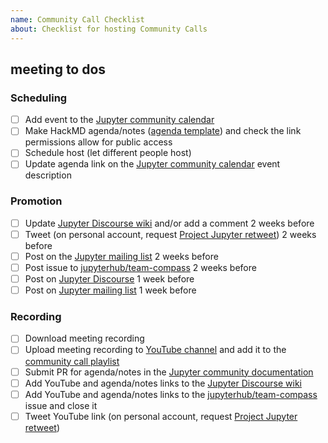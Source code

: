 ```yaml
---
name: Community Call Checklist
about: Checklist for hosting Community Calls
---
```

## <!--Add date here--> meeting to dos

<!--Use this PR to change the readme with details for the call two months out. That way when this
to do list is complete and the PR is merged, the readme is ready to go with the correct date and 
links for the upcoming call.-->

### Scheduling

- [ ] Add event to the [Jupyter community calendar](https://docs.jupyter.org/en/latest/community/content-community.html#jupyter-community-meetings)
- [ ] Make HackMD agenda/notes ([agenda template](https://github.com/Quansight-Labs/jupyter-communitycalls/blob/main/agenda-template.md)) and check the link permissions allow for public access
- [ ] Schedule host (let different people host)
- [ ] Update agenda link on the [Jupyter community calendar](https://docs.jupyter.org/en/latest/community/content-community.html#jupyter-community-meetings) event description

### Promotion

- [ ] Update [Jupyter Discourse wiki](https://discourse.jupyter.org/t/jupyter-community-calls/668) and/or add a comment 2 weeks before
- [ ] Tweet (on personal account, request [Project Jupyter retweet](https://twitter.com/ProjectJupyter/)) 2 weeks before
- [ ] Post on the [Jupyter mailing list](https://groups.google.com/g/jupyter/) 2 weeks before
- [ ] Post issue to [jupyterhub/team-compass](https://github.com/jupyterhub/team-compass/) 2 weeks before
- [ ] Post on [Jupyter Discourse](https://github.com/jupyterhub/team-compass/) 1 week before
- [ ] Post on [Jupyter mailing list](https://groups.google.com/g/jupyter/) 1 week before

### Recording

- [ ] Download meeting recording
- [ ] Upload meeting recording to [YouTube channel](https://www.youtube.com/ipython) and add it to the [community call playlist](https://www.youtube.com/playlist?list=PLUrHeD2K9Cmkoamm4NjLmvXC4Y6E1o8SP)
- [ ] Submit PR for agenda/notes in the [Jupyter community documentation](https://github.com/jupyter/jupyter/)
- [ ] Add YouTube and agenda/notes links to the [Jupyter Discourse wiki](https://discourse.jupyter.org/t/jupyter-community-calls/668)
- [ ] Add YouTube and agenda/notes links to the [jupyterhub/team-compass](https://github.com/jupyterhub/team-compass/) issue and close it
- [ ] Tweet YouTube link (on personal account, request [Project Jupyter retweet](https://twitter.com/ProjectJupyter/))
